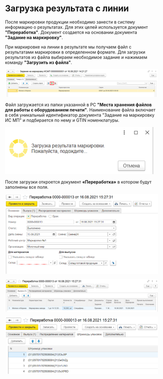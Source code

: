# Загрузка результата с линии

После маркировки продукции необходимо занести в систему информацию о результатах. Для этих целей используется документ **"Переработка"**. Документ создается на основании документа **"Задание на маркировку"**.

При маркировке на линии в результате мы получаем файл с результатами маркировки в определенном формате. Для загрузки результатов из файла выбираем необходимое задание и нажимаем команду **"Загрузить из файла"**. 

[![2021-08-16_14-27-20][2021-08-16_14-27-20]][2021-08-16_14-27-20]

Файл загружается из папки указанной в РС **"Места хранения файлов для работы с оборудованием печати"**. Наименование файла включает в себя уникальный идентификатор документа "Задание на маркировку ИС МП" и подбирается по нему и GTIN номенклатуры.

[![2021-08-16_15-55-01][2021-08-16_15-55-01]][2021-08-16_15-55-01]

После загрузки откроется документ **«Переработка»** в котором будут заполнены все поля. 

[![2021-08-16_15-27-52][2021-08-16_15-27-52]][2021-08-16_15-27-52]

[![2021-08-16_15-28-23][2021-08-16_15-28-23]][2021-08-16_15-28-23]

[![2021-08-16_15-29-09][2021-08-16_15-29-09]][2021-08-16_15-29-09]

[2021-08-16_14-27-20]: LoadingTheResult.assets/2021-08-16_14-27-20.png
[2021-08-16_15-55-01]: LoadingTheResult.assets/2021-08-16_15-55-01.png
[2021-08-16_15-27-52]: LoadingTheResult.assets/2021-08-16_15-27-52.png
[2021-08-16_15-28-23]: LoadingTheResult.assets/2021-08-16_15-28-23.png
[2021-08-16_15-29-09]: LoadingTheResult.assets/2021-08-16_15-29-09.png